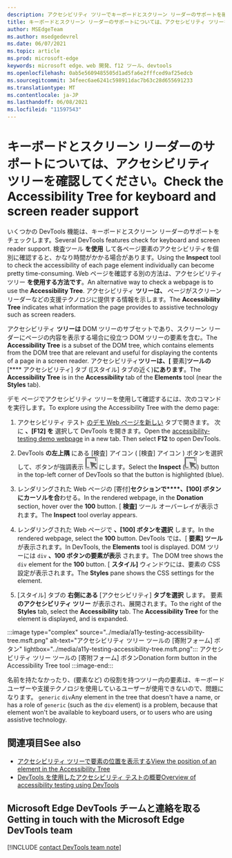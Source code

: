 ```yaml
---
description: アクセシビリティ ツリーでキーボードとスクリーン リーダーのサポートを確認します。
title: キーボードとスクリーン リーダーのサポートについては、アクセシビリティ ツリーを確認してください。
author: MSEdgeTeam
ms.author: msedgedevrel
ms.date: 06/07/2021
ms.topic: article
ms.prod: microsoft-edge
keywords: microsoft edge、web 開発、f12 ツール、devtools
ms.openlocfilehash: 0ab5e5609485505d1ad5fa6e2fffced9af25edcb
ms.sourcegitcommit: 34feec6ae6241c598911dac7b63c28d655691233
ms.translationtype: MT
ms.contentlocale: ja-JP
ms.lasthandoff: 06/08/2021
ms.locfileid: "11597543"
---
```

# <a name="check-the-accessibility-tree-for-keyboard-and-screen-reader-support"></a><span data-ttu-id="c4191-104">キーボードとスクリーン リーダーのサポートについては、アクセシビリティ ツリーを確認してください。</span><span class="sxs-lookup"><span data-stu-id="c4191-104">Check the Accessibility Tree for keyboard and screen reader support</span></span>

<!-- Accessibility tab: Accessibility Tree -->

<span data-ttu-id="c4191-105">いくつかの DevTools 機能は、キーボードとスクリーン リーダーのサポートをチェックします。</span><span class="sxs-lookup"><span data-stu-id="c4191-105">Several DevTools features check for keyboard and screen reader support.</span></span>  <span data-ttu-id="c4191-106">検査ツール **を使用** して各ページ要素のアクセシビリティを個別に確認すると、かなり時間がかかる場合があります。</span><span class="sxs-lookup"><span data-stu-id="c4191-106">Using the **Inspect** tool to check the accessibility of each page element individually can become pretty time-consuming.</span></span>  <span data-ttu-id="c4191-107">Web ページを確認する別の方法は、アクセシビリティ ツリー **を使用する方法です**。</span><span class="sxs-lookup"><span data-stu-id="c4191-107">An alternative way to check a webpage is to use the **Accessibility Tree**.</span></span>  <span data-ttu-id="c4191-108">アクセシビリティ **ツリーは、** ページがスクリーン リーダーなどの支援テクノロジに提供する情報を示します。</span><span class="sxs-lookup"><span data-stu-id="c4191-108">The **Accessibility Tree** indicates what information the page provides to assistive technology such as screen readers.</span></span>

<span data-ttu-id="c4191-109">アクセシビリティ **ツリーは** DOM ツリーのサブセットであり、スクリーン リーダーにページの内容を表示する場合に役立つ DOM ツリーの要素を含む。</span><span class="sxs-lookup"><span data-stu-id="c4191-109">The **Accessibility Tree** is a subset of the DOM tree, which contains elements from the DOM tree that are relevant and useful for displaying the contents of a page in a screen reader.</span></span>  <span data-ttu-id="c4191-110">アクセシビリティ**ツリーは、[** 要素]**ツールの**[\*\*\*\* アクセシビリティ] タブ ([スタイル] タブの近く)**にあります**。</span><span class="sxs-lookup"><span data-stu-id="c4191-110">The **Accessibility Tree** is in the **Accessibility** tab of the **Elements** tool (near the **Styles** tab).</span></span>


<span data-ttu-id="c4191-111">デモ ページでアクセシビリティ ツリーを使用して確認するには、次のコマンドを実行します。</span><span class="sxs-lookup"><span data-stu-id="c4191-111">To explore using the Accessibility Tree with the demo page:</span></span>

1.  <span data-ttu-id="c4191-112">アクセシビリティ テスト [のデモ Web ページを新しい][DevToolsA11yErrorsDemopage] タブで開きます。 次に **、[F12] を** 選択して DevTools を開きます。</span><span class="sxs-lookup"><span data-stu-id="c4191-112">Open the [accessibility-testing demo webpage][DevToolsA11yErrorsDemopage] in a new tab.  Then select **F12** to open DevTools.</span></span>

1.  <span data-ttu-id="c4191-113">DevTools **の左上隅** にある [検査] アイコン \( [検査] アイコン \) ボタンを選択して、ボタンが強調表示 ![ (青) ](../media/inspect-icon.msft.png) にします。</span><span class="sxs-lookup"><span data-stu-id="c4191-113">Select the **Inspect** \(![the Inspect icon](../media/inspect-icon.msft.png)\) button in the top-left corner of DevTools so that the button is highlighted (blue).</span></span>

1.  <span data-ttu-id="c4191-114">レンダリングされた Web ページの [寄付]**セクションで\*\*\*\*、[100] ボタンにカーソルを合**わせる。</span><span class="sxs-lookup"><span data-stu-id="c4191-114">In the rendered webpage, in the **Donation** section, hover over the **100** button.</span></span>  <span data-ttu-id="c4191-115">[ **検査]** ツール オーバーレイが表示されます。</span><span class="sxs-lookup"><span data-stu-id="c4191-115">The **Inspect** tool overlay appears.</span></span>

1.  <span data-ttu-id="c4191-116">レンダリングされた Web ページで **、[100] ボタンを選択** します。</span><span class="sxs-lookup"><span data-stu-id="c4191-116">In the rendered webpage, select the **100** button.</span></span>  <span data-ttu-id="c4191-117">DevTools では、[ **要素] ツール** が表示されます。</span><span class="sxs-lookup"><span data-stu-id="c4191-117">In DevTools, the **Elements** tool is displayed.</span></span>  <span data-ttu-id="c4191-118">DOM ツリーには `div` **、100 ボタンの要素が表示** されます。</span><span class="sxs-lookup"><span data-stu-id="c4191-118">The DOM tree shows the `div` element for the **100** button.</span></span>  <span data-ttu-id="c4191-119">[ **スタイル]** ウィンドウには、要素の CSS 設定が表示されます。</span><span class="sxs-lookup"><span data-stu-id="c4191-119">The **Styles** pane shows the CSS settings for the element.</span></span>

1.  <span data-ttu-id="c4191-120">[スタイル] タブの **右側にある** [アクセシビリティ] **タブを選択** します。 要素 **のアクセシビリティ ツリー** が表示され、展開されます。</span><span class="sxs-lookup"><span data-stu-id="c4191-120">To the right of the **Styles** tab, select the **Accessibility** tab.  The **Accessibility Tree** for the element is displayed, and is expanded.</span></span>

:::image type="complex" source="../media/a11y-testing-accessibility-tree.msft.png" alt-text="アクセシビリティ ツリー ツールの [寄附フォーム] ボタン" lightbox="../media/a11y-testing-accessibility-tree.msft.png":::
    <span data-ttu-id="c4191-122">アクセシビリティ ツリー ツールの [寄附フォーム] ボタン</span><span class="sxs-lookup"><span data-stu-id="c4191-122">Donation form button in the Accessibility Tree tool</span></span>
:::image-end:::

<span data-ttu-id="c4191-123">名前を持たなかったり、(要素など) の役割を持つツリー内の要素は、キーボード ユーザーや支援テクノロジを使用しているユーザーが使用できないので、問題になります。 `generic` `div`</span><span class="sxs-lookup"><span data-stu-id="c4191-123">Any element in the tree that doesn't have a name, or has a role of `generic` (such as the `div` element) is a problem, because that element won't be available to keyboard users, or to users who are using assistive technology.</span></span>


## <a name="see-also"></a><span data-ttu-id="c4191-124">関連項目</span><span class="sxs-lookup"><span data-stu-id="c4191-124">See also</span></span>

*  [<span data-ttu-id="c4191-125">アクセシビリティ ツリーで要素の位置を表示する</span><span class="sxs-lookup"><span data-stu-id="c4191-125">View the position of an element in the Accessibility Tree</span></span>][DevtoolsAccessibilityAccessibilityTabViewTree]
*  [<span data-ttu-id="c4191-126">DevTools を使用したアクセシビリティ テストの概要</span><span class="sxs-lookup"><span data-stu-id="c4191-126">Overview of accessibility testing using DevTools</span></span>](accessibility-testing-in-devtools.md)


## <a name="getting-in-touch-with-the-microsoft-edge-devtools-team"></a><span data-ttu-id="c4191-127">Microsoft Edge DevTools チームと連絡を取る</span><span class="sxs-lookup"><span data-stu-id="c4191-127">Getting in touch with the Microsoft Edge DevTools team</span></span>  

[!INCLUDE [contact DevTools team note](../includes/contact-devtools-team-note.md)]  


<!-- links -->
[DevtoolsAccessibilityAccessibilityTabViewTree]: accessibility-tab.md#view-the-position-of-an-element-in-the-accessibility-tree "アクセシビリティ ツリーの要素の位置を表示する - [アクセシビリティ] タブを使用してアクセシビリティをテスト|Microsoft Docs"
[DevToolsA11yErrorsDemopage]: https://microsoftedge.github.io/DevToolsSamples/a11y-testing/page-with-errors.html "アクセシビリティテストのデモ web ページ |GitHub"
